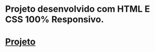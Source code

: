 
# Projeto desenvolvido com HTML E CSS 100% Responsivo.


# [Projeto](https://awesome-shockley-41682c.netlify.app/)
